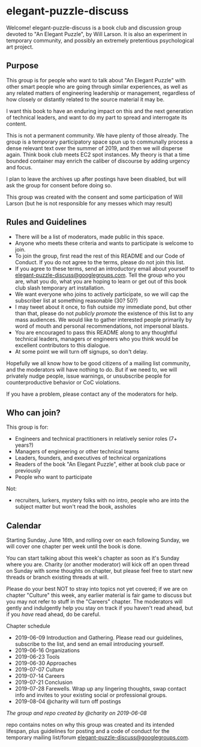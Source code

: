 elegant-puzzle-discuss
=========

Welcome!  elegant-puzzle-discuss is a book club and discussion group devoted to "An Elegant Puzzle", by Will Larson.  It is also an experiment in temporary community, and possibly an extremely pretentious psychological art project.


Purpose
-------

This group is for people who want to talk about "An Elegant Puzzle" with other smart people who are going through similar experiences, as well as any related matters of engineering leadership or management, regardless of how closely or distantly related to the source material it may be.

I want this book to have an enduring impact on this and the next generation of technical leaders, and want to do my part to spread and interrogate its content. 


This is not a permanent community.  We have plenty of those already.  The group is a temporary participatory space spun up to communally process a dense relevant text over the summer of 2019, and then we will disperse again.  Think book club meets EC2 spot instances.  My theory is that a time bounded container may enrich the caliber of discourse by adding urgency and focus.

I plan to leave the archives up after postings have been disabled, but will ask the group for consent before doing so.

This group was created with the consent and some participation of Will Larson (but he is not responsible for any messes which may result)


Rules and Guidelines
---------

* There will be a list of moderators, made public in this space.
* Anyone who meets these criteria and wants to participate is welcome to join.
* To join the group, first read the rest of this README and our Code of Conduct.  If you do not agree to the terms, please do not join this list.
* If you agree to these terms, send an introductory email about yourself to elegant-puzzle-discuss@googlegroups.com.  Tell the group who you are, what you do, what you are hoping to learn or get out of this book club slash temporary art installation.
* We want everyone who joins to actively participate, so we will cap the subscriber list at something reasonable (30? 50?)
* I may tweet about it once, to fish outside my immediate pond, but other than that, please do not *publicly promote* the existence of this list to any mass audiences.  We would like to gather interested people primarily by word of mouth and personal recommendations, not impersonal blasts.
* You are encouraged to pass this README along to any thoughtful technical leaders, managers or engineers who you think would be excellent contributors to this dialogue.
* At some point we will turn off signups, so don't delay.

Hopefully we all know how to be good citizens of a mailing list community, and the moderators will have nothing to do.  But if we need to, we will privately nudge people, issue warnings, or unsubscribe people for counterproductive behavior or CoC violations.

If you have a problem, please contact any of the moderators for help.


Who can join?
----------

This group is for:

* Engineers and technical practitioners in relatively senior roles (7+ years?)
* Managers of engineering or other technical teams
* Leaders, founders, and executives of technical organizations
* Readers of the book "An Elegant Puzzle", either at book club pace or previously
* People who want to participate

Not:

* recruiters, lurkers, mystery folks with no intro, people who are into the subject matter but won't read the book, assholes



Calendar
--------

Starting Sunday, June 16th, and rolling over on each following Sunday, we will cover one chapter per week until the book is done.  

You can start talking about this week's chapter as soon as it's Sunday where you are.  Charity (or another moderator) will kick off an open thread on Sunday with some thoughts on chapter, but please feel free to start new threads or branch existing threads at will.  

Please do your best NOT to stray into topics not yet covered; if we are on chapter "Culture" this week, any earlier material is fair game to discuss but you may not refer to stuff in the "Careers" chapter.  The moderators will gently and indulgently help you stay on track if you haven't read ahead, but if you *have* read ahead, do be careful.

Chapter schedule

* 2019-06-09 Introduction and Gathering.  Please read our guidelines, subscribe to the list, and send an email introducing yourself.
* 2019-06-16 Organizations
* 2019-06-23 Tools
* 2019-06-30 Approaches
* 2019-07-07 Culture
* 2019-07-14 Careers
* 2019-07-21 Conclusion
* 2019-07-28 Farewells.  Wrap up any lingering thoughts, swap contact info and invites to your existing social or professional groups.
* 2019-08-04 @charity will turn off postings



*The group and repo created by @charity on 2019-06-08*




repo contains notes on why this group was created and its intended lifespan, plus guidelines for posting and a code of conduct for the temporary mailing list/forum elegant-puzzle-discuss@googlegroups.com.
